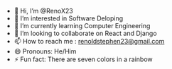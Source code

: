 - 👋 Hi, I’m @RenoX23
- 👀 I’m interested in Software Deloping
- 🌱 I’m currently learning Computer Engineering
- 💞️ I’m looking to collaborate on React and Django
- 📫 How to reach me : renoldstephen23@gmail.com
- 😄 Pronouns: He/Him
- ⚡ Fun fact: There are seven colors in a rainbow

<!---
RenoX23/RenoX23 is a ✨ special ✨ repository because its `README.md` (this file) appears on your GitHub profile.
You can click the Preview link to take a look at your changes.
--->
